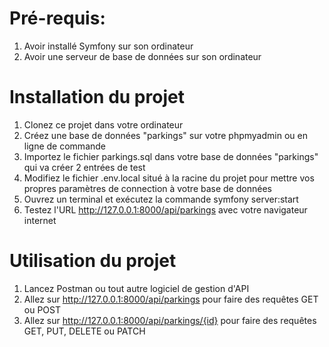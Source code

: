 # Pré-requis:

1. Avoir installé Symfony sur son ordinateur
2. Avoir une serveur de base de données sur son ordinateur

# Installation du projet

1. Clonez ce projet dans votre ordinateur
2. Créez une base de données "parkings" sur votre phpmyadmin ou en ligne de commande 
3. Importez le fichier parkings.sql dans votre base de données "parkings" qui va créer 2 entrées de test
4. Modifiez le fichier .env.local situé à la racine du projet pour mettre vos propres paramètres de connection à votre base de données
5. Ouvrez un terminal et exécutez la commande symfony server:start
6. Testez l'URL http://127.0.0.1:8000/api/parkings avec votre navigateur internet

# Utilisation du projet

1. Lancez Postman ou tout autre logiciel de gestion d'API
2. Allez sur http://127.0.0.1:8000/api/parkings pour faire des requêtes GET ou POST
3. Allez sur http://127.0.0.1:8000/api/parkings/{id} pour faire des requêtes GET, PUT, DELETE ou PATCH

